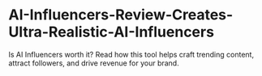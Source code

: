 # AI-Influencers-Review-Creates-Ultra-Realistic-AI-Influencers
Is AI Influencers worth it? Read how this tool helps craft trending content, attract followers, and drive revenue for your brand.
